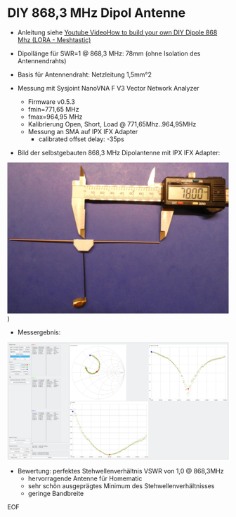 # DIY 868,3 MHz Dipol Antenne

- Anleitung siehe [Youtube VideoHow to build your own DIY Dipole 868 Mhz (LORA - Meshtastic)](https://www.youtube.com/watch?v=srV70ghBtHg)

- Dipollänge für SWR=1 @ 868,3 MHz: 78mm (ohne Isolation des Antennendrahts)
- Basis für Antennendraht: Netzleitung 1,5mm°2

- Messung mit Sysjoint NanoVNA F V3 Vector Network Analyzer
	+ Firmware v0.5.3
	+ fmin=771,65 MHz
	+ fmax=964,95 MHz
	+ Kalibrierung Open, Short, Load @ 771,65Mhz..964,95MHz
	+ Messung an SMA auf IPX IFX Adapter
		* calibrated offset delay: -35ps
		
- Bild der selbstgebauten 868,3 MHz Dipolantenne mit IPX IFX Adapter:

![pic](./DIY_diplole_antenna_picture.png))
	
- Messergebnis:

![pic](./VNA.png)


- Bewertung: perfektes Stehwellenverhältnis VSWR von 1,0 @ 868,3MHz
	+ hervorragende Antenne für Homematic
	+ sehr schön ausgeprägtes Minimum des Stehwellenverhältnisses
	+ geringe Bandbreite


EOF

